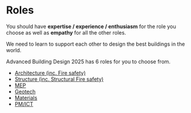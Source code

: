 # Roles

You should have **expertise / experience / enthusiasm** for the role you choose as well as **empathy** for all the other roles. 

We need to learn to support each other to design the best buildings in the world.

Advanced Building Design 2025 has 6 roles for you to choose from.

* [Architecture (inc. Fire safety)](/41936/Roles/Architecture)
* [Structure  (inc. Structural Fire safety)](/41936/Roles/Structure)
* [MEP](/41936/Roles/MEP)
* [Geotech](/41936/Roles/Geotech)
* [Materials](/41936/Roles/Materials)
* [PM/ICT](/41936/Roles/PM-ICT)


<!-- 2025 

arch
 space allocation
 facade design
 building form
mep
 comfort and energt use
structure
 structural safety
materials
 guidance on materials to other subjects
 dgnb lite reporting
pm
 costs
 schedule
 it/ bio confirmance


--->
